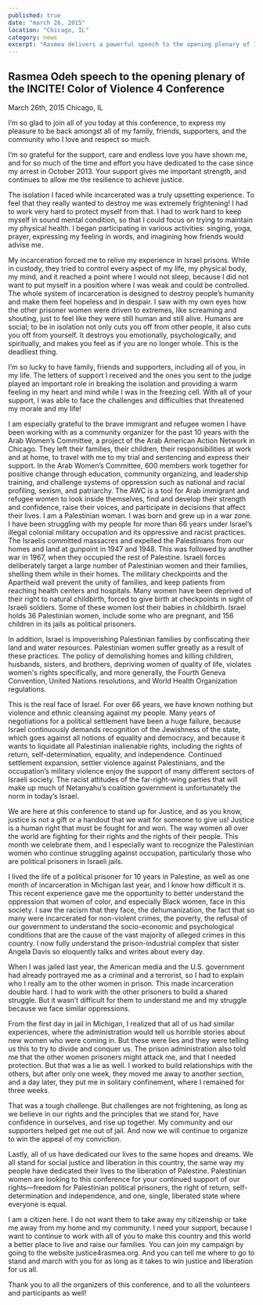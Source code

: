```yaml
---
published: true
date: "march 26, 2015"
location: "Chicago, IL"
category: news
excerpt: "Rasmea delivers a powerful speech to the opening plenary of INCITE! Color of Violence 4 Conference"
---
```


## Rasmea Odeh speech to the opening plenary of the INCITE! Color of Violence 4 Conference
March 26th, 2015
Chicago, IL 

I’m so glad to join all of you today at this conference, to express my pleasure to be back amongst all of my family, friends, supporters, and the community who I love and respect so much. 

I’m so grateful for the support, care and endless love you have shown me, and for so much of the time and effort you have dedicated to the case since my arrest in October 2013. Your support gives me important strength, and continues to allow me the resilience to achieve justice. 

The isolation I faced while incarcerated was a truly upsetting experience. To feel that they really wanted to destroy me was extremely frightening!  I had to work very hard to protect myself from that.  I had to work hard to keep myself in sound mental condition, so that I could focus on trying to maintain my physical health.  I began participating in various activities: singing, yoga, prayer, expressing my feeling in words, and imagining how friends would advise me.

My incarceration forced me to relive my experience in Israel prisons. While in custody, they tried to control every aspect of my life, my physical body, my mind, and it reached a point where I would not sleep, because I did not want to put myself in a position where I was weak and could be controlled.  The whole system of incarceration is designed to destroy people’s humanity and make them feel hopeless and in despair.  I saw with my own eyes how the other prisoner women were driven to extremes, like screaming and shouting, just to feel like they were still human and still alive.  Humans are social; to be in isolation not only cuts you off from other people, it also cuts you off from yourself.  It destroys you emotionally, psychologically, and spiritually, and makes you feel as if you are no longer whole. This is the deadliest thing. 

I’m so lucky to have family, friends and supporters, including all of you, in my life. The letters of support I received and the ones you sent to the judge played an important role in breaking the isolation and providing a warm feeling in my heart and mind while I was in the freezing cell.  With all of your support, I was able to face the challenges and difficulties that threatened my morale and my life! 

I am especially grateful to the brave immigrant and refugee women I have been working with as a community organizer for the past 10 years with the Arab Women’s Committee, a project of the Arab American Action Network in Chicago. They left their families, their children, their responsibilities at work and at home, to travel with me to my trial and sentencing and express their support. In the Arab Women’s Committee, 600 members work together for positive change through education, community organizing, and leadership training, and challenge systems of oppression such as national and racial profiling, sexism, and patriarchy. The AWC is a tool for Arab immigrant and refugee women to look inside themselves, find and develop their strength and confidence, raise their voices, and participate in decisions that affect their lives.
I am a Palestinian woman. I was born and grew up in a war zone. I have been struggling with my people for more than 66 years under Israel’s illegal colonial military occupation and its oppressive and racist practices. The Israelis committed massacres and expelled the Palestinians from our homes and land at gunpoint in 1947 and 1948. This was followed by another war in 1967, when they occupied the rest of Palestine. 
Israeli forces deliberately target a large number of Palestinian women and their families, shelling them while in their homes. The military checkpoints and the Apartheid wall prevent the unity of families, and keep patients from reaching health centers and hospitals.  Many women have been deprived of their right to natural childbirth, forced to give birth at checkpoints in sight of Israeli soldiers. Some of these women lost their babies in childbirth. Israel holds 36 Palestinian women, include some who are pregnant, and 156 children in its jails as political prisoners. 

In addition, Israel is impoverishing Palestinian families by confiscating their land and water resources. Palestinian women suffer greatly as a result of these practices. The policy of demolishing homes and killing  children, husbands, sisters, and brothers, depriving women of quality of life, violates women's rights specifically, and more generally, the Fourth Geneva Convention, United Nations resolutions, and World Health Organization regulations. 

This is the real face of Israel. For over 66 years, we have known nothing but violence and ethnic cleansing against my people.  Many years of negotiations for a political settlement have been a huge failure, because Israel continuously demands recognition of the Jewishness of the state, which goes against all notions of equality and democracy, and because it wants to liquidate all Palestinian inalienable rights, including the rights of return, self-determination, equality, and independence.  Continued settlement expansion, settler violence against Palestinians, and the occupation’s military violence enjoy the support of many different sectors of Israeli society. The racist attitudes of the far-right-wing parties that will make up much of Netanyahu’s coalition government is unfortunately the norm in today’s Israel.

We are here at this conference to stand up for Justice, and as you know, justice is not a gift or a handout that we wait for someone to give us! Justice is a human right that must be fought for and won. The way women all over the world are fighting for their rights and the rights of their people. This month we celebrate them, and I especially want to recognize the Palestinian women who continue struggling against occupation, particularly those who are political prisoners in Israeli jails. 

I lived the life of a political prisoner for 10 years in Palestine, as well as one month of incarceration in Michigan last year, and I know how difficult it is.  This recent experience gave me the opportunity to better understand the oppression that women of color, and especially Black women, face in this society. I saw the racism that they face, the dehumanization, the fact that so many were incarcerated for non-violent crimes, the poverty, the refusal of our government to understand the socio-economic and psychological conditions that are the cause of the vast majority of alleged crimes in this country.  I now fully understand the prison-industrial complex that sister Angela Davis so eloquently talks and writes about every day.

When I was jailed last year, the American media and the U.S. government had already portrayed me as a criminal and a terrorist, so I had to explain who I really am to the other women in prison. This made incarceration double hard. I had to work with the other prisoners to build a shared struggle. But it wasn’t difficult for them to understand me and my struggle because we face similar oppressions. 

From the first day in jail in Michigan, I realized that all of us had similar experiences, where the administration would tell us horrible stories about new women who were coming in. But these were lies and they were telling us this to try to divide and conquer us.  The prison administration also told me that the other women prisoners might attack me, and that I needed protection. But that was a lie as well.  I worked to build relationships with the others, but after only one week, they moved me away to another section, and a day later, they put me in solitary confinement, where I remained for three weeks. 

That was a tough challenge.  But challenges are not frightening, as long as we believe in our rights and the principles that we stand for, have confidence in ourselves, and rise up together.  My community and our supporters helped get me out of jail.  And now we will continue to organize to win the appeal of my conviction.

Lastly, all of us have dedicated our lives to the same hopes and dreams. We all stand for social justice and liberation in this country, the same way my people have dedicated their lives to the liberation of Palestine. Palestinian women are looking to this conference for your continued support of our rights—freedom for Palestinian political prisoners, the right of return, self-determination and independence, and one, single, liberated state where everyone is equal.

I am a citizen here. I do not want them to take away my citizenship or take me away from my home and my community. I need your support, because I want to continue to work with all of you to make this country and this world a better place to live and raise our families.  You can join my campaign by going to the website justice4rasmea.org.  And you can tell me where to go to stand and march with you for as long as it takes to win justice and liberation for us all.  

Thank you to all the organizers of this conference, and to all the volunteers and participants as well!